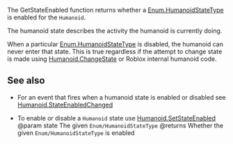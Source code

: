 The GetStateEnabled function returns whether a [Enum.HumanoidStateType](https://developer.roblox.com/search#stq=HumanoidStateType) is enabled for the `Humanoid`.

The humanoid state describes the activity the humanoid is currently doing.

When a particular [Enum.HumanoidStateType](https://developer.roblox.com/search#stq=HumanoidStateType) is disabled, the humanoid can never enter that state. This is true regardless if the attempt to change state is made using [Humanoid.ChangeState](https://developer.roblox.com/api-reference/function/Humanoid/ChangeState) or Roblox internal humanoid code.

## See also

 - For an event that fires when a humanoid state is enabled or disabled see [Humanoid.StateEnabledChanged](https://developer.roblox.com/api-reference/event/Humanoid/StateEnabledChanged)

 - To enable or disable a `Humanoid` state use [Humanoid.SetStateEnabled](https://developer.roblox.com/api-reference/function/Humanoid/SetStateEnabled)
@param state The given `Enum/HumanoidStateType`
@returns Whether the given `Enum/HumanoidStateType` is enabled